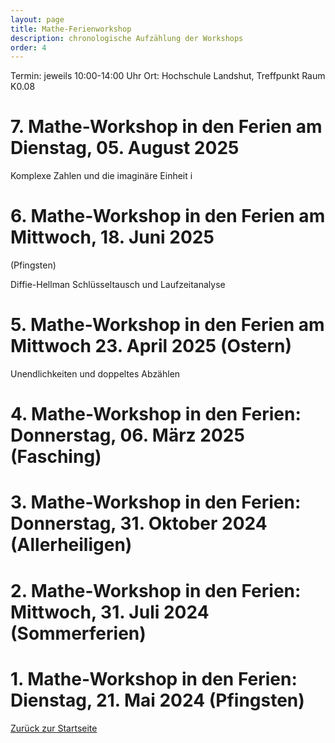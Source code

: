 ```yaml
---
layout: page
title: Mathe-Ferienworkshop
description: chronologische Aufzählung der Workshops
order: 4
---
```


Termin: jeweils 10:00-14:00 Uhr
Ort: Hochschule Landshut, Treffpunkt Raum K0.08

# 7. Mathe-Workshop in den Ferien am Dienstag, 05. August 2025

Komplexe Zahlen und die imaginäre Einheit i

# 6. Mathe-Workshop in den Ferien am Mittwoch, 18. Juni 2025
(Pfingsten)

Diffie-Hellman Schlüsseltausch und Laufzeitanalyse

# 5. Mathe-Workshop in den Ferien am Mittwoch 23. April 2025 (Ostern)

Unendlichkeiten und doppeltes Abzählen

# 4. Mathe-Workshop in den Ferien: Donnerstag, 06. März 2025 (Fasching)

# 3. Mathe-Workshop in den Ferien: Donnerstag, 31. Oktober 2024 (Allerheiligen)

# 2. Mathe-Workshop in den Ferien: Mittwoch, 31. Juli 2024 (Sommerferien)

# 1. Mathe-Workshop in den Ferien: Dienstag, 21. Mai 2024 (Pfingsten)

[Zurück zur Startseite](/)
